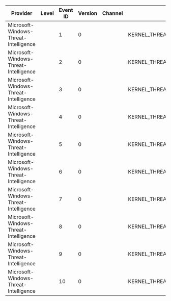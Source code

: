 Provider                               |  Level  |  Event ID  |  Version  |  Channel  |  Task                                           |  Opcode  |  Keyword  |  Message
---------------------------------------|---------|------------|-----------|-----------|-------------------------------------------------|----------|-----------|---------
Microsoft-Windows-Threat-Intelligence  |         |  1         |  0        |           |  KERNEL_THREATINT_TASK_ALLOCVM_REMOTE           |          |           |
Microsoft-Windows-Threat-Intelligence  |         |  2         |  0        |           |  KERNEL_THREATINT_TASK_PROTECTVM_REMOTE         |          |           |
Microsoft-Windows-Threat-Intelligence  |         |  3         |  0        |           |  KERNEL_THREATINT_TASK_MAPVIEW_REMOTE           |          |           |
Microsoft-Windows-Threat-Intelligence  |         |  4         |  0        |           |  KERNEL_THREATINT_TASK_QUEUEUSERAPC_REMOTE      |          |           |
Microsoft-Windows-Threat-Intelligence  |         |  5         |  0        |           |  KERNEL_THREATINT_TASK_SETTHREADCONTEXT_REMOTE  |          |           |
Microsoft-Windows-Threat-Intelligence  |         |  6         |  0        |           |  KERNEL_THREATINT_TASK_ALLOCVM_LOCAL            |          |           |
Microsoft-Windows-Threat-Intelligence  |         |  7         |  0        |           |  KERNEL_THREATINT_TASK_PROTECTVM_LOCAL          |          |           |
Microsoft-Windows-Threat-Intelligence  |         |  8         |  0        |           |  KERNEL_THREATINT_TASK_MAPVIEW_LOCAL            |          |           |
Microsoft-Windows-Threat-Intelligence  |         |  9         |  0        |           |  KERNEL_THREATINT_TASK_QUEUEUSERAPC_LOCAL       |          |           |
Microsoft-Windows-Threat-Intelligence  |         |  10        |  0        |           |  KERNEL_THREATINT_TASK_SETTHREADCONTEXT_LOCAL   |          |           |